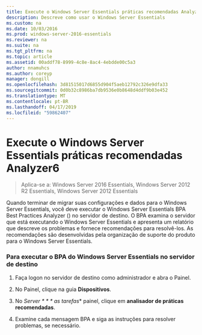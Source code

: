 ```yaml
---
title: Execute o Windows Server Essentials práticas recomendadas Analyzer6
description: Descreve como usar o Windows Server Essentials
ms.custom: na
ms.date: 10/03/2016
ms.prod: windows-server-2016-essentials
ms.reviewer: na
ms.suite: na
ms.tgt_pltfrm: na
ms.topic: article
ms.assetid: 00addf78-8999-4c8e-8ac4-4ebdde00c5a3
author: nnamuhcs
ms.author: coreyp
manager: dongill
ms.openlocfilehash: 3d81515017d6855d904f5aeb12792c326e9dfa33
ms.sourcegitcommit: 0d0b32c8986ba7db9536e0b8648d4ddf9b03e452
ms.translationtype: MT
ms.contentlocale: pt-BR
ms.lasthandoff: 04/17/2019
ms.locfileid: "59862407"
---
```

# <a name="run-the-windows-server-essentials-best-practices-analyzer6"></a>Execute o Windows Server Essentials práticas recomendadas Analyzer6

>Aplica-se a: Windows Server 2016 Essentials, Windows Server 2012 R2 Essentials, Windows Server 2012 Essentials

Quando terminar de migrar suas configurações e dados para o Windows Server Essentials, você deve executar o Windows Server Essentials BPA Best Practices Analyzer () no servidor de destino. O BPA examina o servidor que está executando o Windows Server Essentials e apresenta um relatório que descreve os problemas e fornece recomendações para resolvê-los. As recomendações são desenvolvidas pela organização de suporte do produto para o Windows Server Essentials.  
  
### <a name="to-run-the--windows-server-essentials-bpa-on-the-destination-server"></a>Para executar o BPA do Windows Server Essentials no servidor de destino  
  
1.  Faça logon no servidor de destino como administrador e abra o Painel.  
  
2.  No Painel, clique na guia **Dispositivos**.  
  
3.  No *Server * * * as tarefas** painel, clique em **analisador de práticas recomendadas**.  
  
4.  Examine cada mensagem BPA e siga as instruções para resolver problemas, se necessário.
